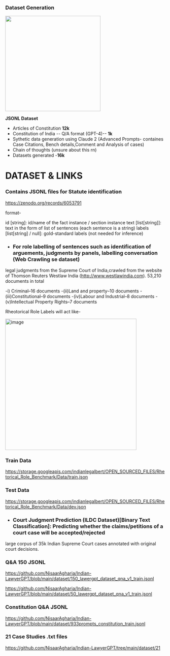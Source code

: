 
### Dataset Generation

<img src="https://github.com/AGAMPANDEYY/Documentation_LLM/assets/94832116/d8311065-9b8f-4f53-8c37-1e720cba9457" width=300 >

  **JSONL Dataset**
  
- Articles of Constitution **12k**
- Constitution of India -- Q/A format (GPT-4)-- **1k**
- Sythetic data generation using Claude 2 (Advanced Prompts- containes Case Citations, Bench details,Comment and Analysis of cases)
- Chain of thoughts (unsure about this rn)
- Datasets generated -**16k**


# DATASET & LINKS

### Contains JSONL files for Statute identification

https://zenodo.org/records/6053791 

format-

id [string]: id/name of the fact instance / section instance
text [list[string]]: text in the form of list of sentences (each sentence is a string)
labels [list[string] / null]: gold-standard labels (not needed for inference) 

- ### For role labelling of sentences such as identification of arguements, judgments by panels, labelling conversation (**Web Crawling se dataset**)

legal judgments from the Supreme Court of India,crawled from the website of Thomson Reuters Westlaw India
(http://www.westlawindia.com). 53,210 documents in total

-i) Criminal–16 documents
-(ii)Land and property–10 documents 
-(iii)Constitutional–9 documents
-(iv)Labour and Industrial–8 documents
-(v)Intellectual Property Rights–7 documents

Rheotorical Role Labels will act like-

<img width="413" alt="image" src="https://github.com/AGAMPANDEYY/Documentation_LLM/assets/94832116/c923fa3a-f0a3-4a3b-bed8-f057fe518e30">

### Train  Data
https://storage.googleapis.com/indianlegalbert/OPEN_SOURCED_FILES/Rhetorical_Role_Benchmark/Data/train.json

### Test Data

https://storage.googleapis.com/indianlegalbert/OPEN_SOURCED_FILES/Rhetorical_Role_Benchmark/Data/dev.json


- ### Court Judgment Prediction (ILDC Dataset)[Binary Text Classification]: Predicting whether the claims/petitions of a court case will be accepted/rejected

  

large corpus of 35k Indian Supreme Court cases annotated with original court decisions.

### Q&A 150 JSONL

https://github.com/NisaarAgharia/Indian-LawyerGPT/blob/main/dataset/150_lawergpt_dataset_qna_v1_train.jsonl

https://github.com/NisaarAgharia/Indian-LawyerGPT/blob/main/dataset/50_lawergpt_dataset_qna_v1_train.jsonl

### Constitution Q&A JSONL

https://github.com/NisaarAgharia/Indian-LawyerGPT/blob/main/dataset/933prompts_constitution_train.jsonl

### 21 Case Studies .txt files

https://github.com/NisaarAgharia/Indian-LawyerGPT/tree/main/dataset/21
